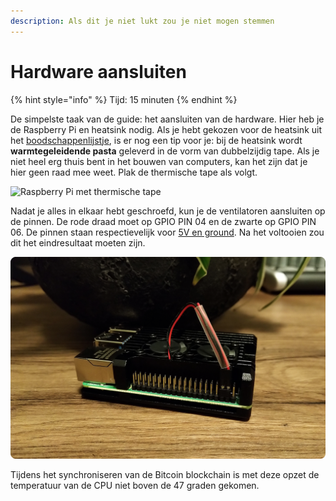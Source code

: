 ```yaml
---
description: Als dit je niet lukt zou je niet mogen stemmen
---
```


# Hardware aansluiten

{% hint style="info" %}
Tijd: 15 minuten
{% endhint %}

De simpelste taak van de guide: het aansluiten van de hardware. Hier heb je de Raspberry Pi en heatsink nodig. Als je hebt gekozen voor de heatsink uit het [boodschappenlijstje](https://docs.theroadtonode.com/introductie/benodigdheden), is er nog een tip voor je: bij de heatsink wordt **warmtegeleidende pasta** geleverd in de vorm van dubbelzijdig tape. Als je niet heel erg thuis bent in het bouwen van computers, kan het zijn dat je hier geen raad mee weet. Plak de thermische tape als volgt.

![Raspberry Pi met thermische tape](../.gitbook/assets/paste-copy.png)

Nadat je alles in elkaar hebt geschroefd, kun je de ventilatoren aansluiten op de pinnen. De rode draad moet op GPIO PIN 04 en de zwarte op GPIO PIN 06. De pinnen staan respectievelijk voor [5V en ground](https://www.raspberrypi.org/documentation/usage/gpio/). Na het voltooien zou dit het eindresultaat moeten zijn.

![Raspberry Pi met heatsink](../.gitbook/assets/connected.png)

Tijdens het synchroniseren van de Bitcoin blockchain is met deze opzet de temperatuur van de CPU niet boven de 47 graden gekomen.

